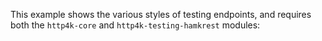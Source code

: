 This example shows the various styles of testing endpoints, and requires both the `http4k-core` and `http4k-testing-hamkrest` modules:

<script src="https://gist-it.appspot.com/https://github.com/http4k/http4k/blob/master/src/docs/cookbook/server_as_a_function/example.kt"></script>
